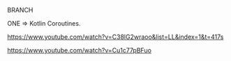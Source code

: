 BRANCH 

ONE => Kotlin Coroutines. 

https://www.youtube.com/watch?v=C38lG2wraoo&list=LL&index=1&t=417s

https://www.youtube.com/watch?v=Cu1c77pBFuo
